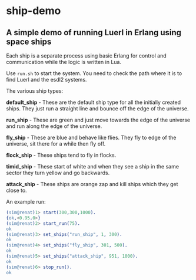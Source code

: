 # ship-demo

## A simple demo of running Luerl in Erlang using space ships

Each ship is a separate process using basic Erlang for control and
communication while the logic is written in Lua.

Use ``run.sh`` to start the system. You need to check the path where
it is to find Luerl and the esdl2 systems.

The various ship types:

**default_ship** - These are the default ship type for all the initially created ships. They just run a straight line and bounce off the edge of the universe.

**run_ship** - These are green and just move towards the edge of the universe and run along the edge of the universe.

**fly_ship** - These are blue and behave like flies. They fly to edge of the universe, sit there for a while then fly off.

**flock_ship** - These ships tend to fly in flocks.

**timid_ship** - These start of white and when they see a ship in the same sector they turn yellow and go backwards.

**attack_ship** - These ships are orange zap and kill ships which they get close to.

An example run:

``` erlang
(sim@renat)1> start(300,300,1000).
{ok,<0.95.0>}
(sim@renat)2> start_run(75).
ok
(sim@renat)3> set_ships("run_ship", 1, 300).
ok
(sim@renat)4> set_ships("fly_ship", 301, 500).
ok
(sim@renat)5> set_ships("attack_ship", 951, 1000).
ok
(sim@renat)6> stop_run().
ok
```

